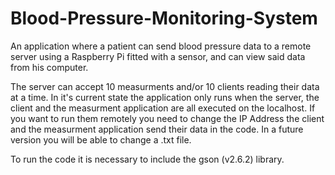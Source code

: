 # Blood-Pressure-Monitoring-System

An application where a patient can send blood pressure data to a remote server using a Raspberry Pi fitted with a sensor, and can view said data from his computer.

The server can accept 10 measurments and/or 10 clients reading their data at a time. In it's current state the application only runs when the server, the client and the measurment application are all executed on the localhost. If you want to run them remotely you need to change the IP Address the client and the measurment application send their data in the code. In a future version you will be able to change a .txt file.

To run the code it is necessary to include the gson (v2.6.2) library.
